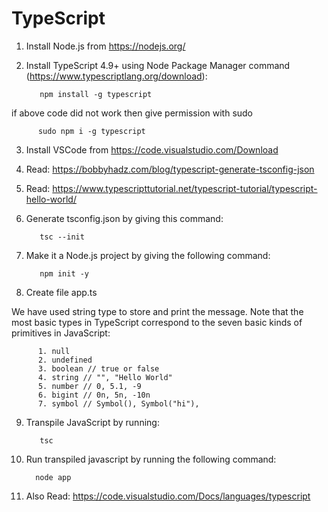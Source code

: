 # TypeScript

1. Install Node.js from https://nodejs.org/

2. Install TypeScript 4.9+ using Node Package Manager command (https://www.typescriptlang.org/download):
 	        
          npm install -g typescript
          
  if above code did not work then give permission with sudo
          
          sudo npm i -g typescript
          
3. Install VSCode from https://code.visualstudio.com/Download

4. Read: https://bobbyhadz.com/blog/typescript-generate-tsconfig-json

5. Read: https://www.typescripttutorial.net/typescript-tutorial/typescript-hello-world/

6. Generate tsconfig.json by giving this command:
          
          tsc --init
          
7. Make it a Node.js project by giving the following command:
          
          npm init -y
          
8. Create file app.ts

We have used string type to store and print the message.
Note that the most basic types in TypeScript correspond to the seven basic kinds of primitives in JavaScript:

          1. null
          2. undefined
          3. boolean // true or false
          4. string // "", "Hello World"
          5. number // 0, 5.1, -9
          6. bigint // 0n, 5n, -10n
          7. symbol // Symbol(), Symbol("hi"),
          
9. Transpile JavaScript by running:

          tsc
          
10. Run transpiled javascript by running the following command:
          
          node app
          
11. Also Read: https://code.visualstudio.com/Docs/languages/typescript
